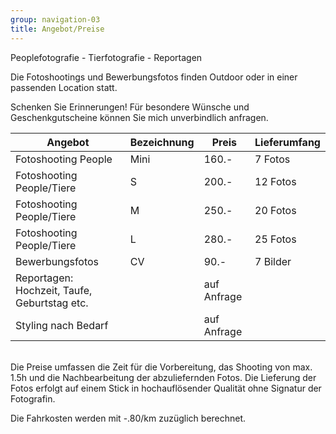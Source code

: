 ```yaml
---
group: navigation-03
title: Angebot/Preise
---
```

Peoplefotografie - Tierfotografie - Reportagen

Die Fotoshootings und Bewerbungsfotos finden Outdoor oder in einer passenden Location statt.

Schenken Sie Erinnerungen!
Für besondere Wünsche und Geschenkgutscheine können Sie mich unverbindlich anfragen.

Angebot | Bezeichnung | Preis | Lieferumfang
---|---|---|---
Fotoshooting People | Mini | 160.- | 7 Fotos
Fotoshooting People/Tiere | S | 200.- | 12 Fotos
Fotoshooting People/Tiere | M | 250.- | 20 Fotos
Fotoshooting People/Tiere | L | 280.- | 25 Fotos
Bewerbungsfotos | CV | 90.- | 7 Bilder
Reportagen: Hochzeit, Taufe, Geburtstag etc. |  | auf Anfrage | 
Styling nach Bedarf |  | auf Anfrage |

<br>
Die Preise umfassen die Zeit für die Vorbereitung, das Shooting von max. 1.5h und die Nachbearbeitung der abzuliefernden Fotos. Die Lieferung der Fotos erfolgt auf einem Stick in hochauflösender Qualität ohne Signatur der Fotografin. 



Die Fahrkosten werden mit -.80/km zuzüglich berechnet. 
 




